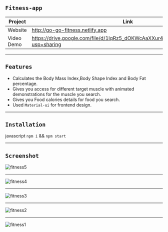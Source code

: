 ## `Fitness-app`

| Project | Link |
| ------ | ------ |
| Website |  http://go-go-fitness.netlify.app
| Video Demo | https://drive.google.com/file/d/1lqRz5_dOKWcAaXXur4y8DMdv8YFayL5m/view?usp=sharing
---
## `Features`
- Calculates the Body Mass Index,Body Shape Index and Body Fat percentage.
- Gives you access for different target muscle with animated demonstrations for the muscle you search. 
- Gives you Food calories details for food you search.
- Used `Material-ui` for frontend design.


---
## `Installation`

javascript
`npm i` &&
`npm start`



---


## `Screenshot`
![fitness5](https://user-images.githubusercontent.com/67264445/151450819-072b238c-2166-41af-9e0d-8a5df76cdc63.jpeg)

---
![fitness4](https://user-images.githubusercontent.com/67264445/151450862-d419e204-83cf-4dee-8319-57319b85272e.jpeg)

---
![fitness3](https://user-images.githubusercontent.com/67264445/151450896-7769fcd0-4e70-4a85-98d7-63c6597111c6.jpeg)

---
![fitness2](https://user-images.githubusercontent.com/67264445/151450919-4a96991a-3498-4ac5-881c-8f985a05dab0.jpeg)

---
![fitness1](https://user-images.githubusercontent.com/67264445/151450940-300a2e6a-7cd5-4a67-af5e-c64c0d3ee1e6.jpeg)
